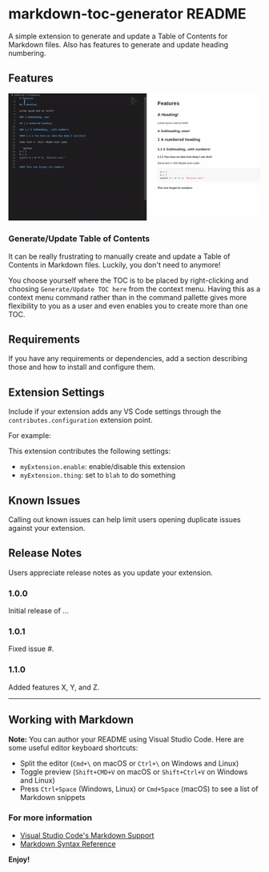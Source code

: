 # markdown-toc-generator README

A simple extension to generate and update a Table of Contents for Markdown files. Also has features to generate and update heading numbering.

## Features

![Features gif](/res/features.gif)

### Generate/Update Table of Contents

It can be really frustrating to manually create and update a Table of Contents in Markdown files. Luckily, you don't need to anymore! 

You choose yourself where the TOC is to be placed by right-clicking and choosing `Generate/Update TOC here` from the context menu. Having this as a context menu command rather than in the command pallette gives more flexibility to you as a user and even enables you to create more than one TOC.

## Requirements

If you have any requirements or dependencies, add a section describing those and how to install and configure them.

## Extension Settings

Include if your extension adds any VS Code settings through the `contributes.configuration` extension point.

For example:

This extension contributes the following settings:

* `myExtension.enable`: enable/disable this extension
* `myExtension.thing`: set to `blah` to do something

## Known Issues

Calling out known issues can help limit users opening duplicate issues against your extension.

## Release Notes

Users appreciate release notes as you update your extension.

### 1.0.0

Initial release of ...

### 1.0.1

Fixed issue #.

### 1.1.0

Added features X, Y, and Z.

-----------------------------------------------------------------------------------------------------------

## Working with Markdown

**Note:** You can author your README using Visual Studio Code.  Here are some useful editor keyboard shortcuts:

* Split the editor (`Cmd+\` on macOS or `Ctrl+\` on Windows and Linux)
* Toggle preview (`Shift+CMD+V` on macOS or `Shift+Ctrl+V` on Windows and Linux)
* Press `Ctrl+Space` (Windows, Linux) or `Cmd+Space` (macOS) to see a list of Markdown snippets

### For more information

* [Visual Studio Code's Markdown Support](http://code.visualstudio.com/docs/languages/markdown)
* [Markdown Syntax Reference](https://help.github.com/articles/markdown-basics/)

**Enjoy!**
